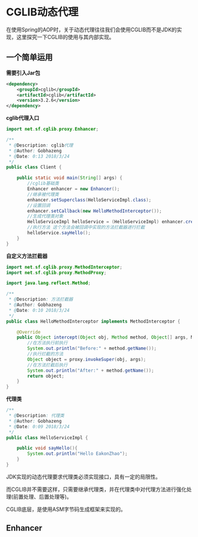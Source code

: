 # CGLIB动态代理

在使用Spring的AOP时，关于动态代理往往我们会使用CGLIB而不是JDK的实现，这里探究一下CGLIB的使用与其内部实现。

## 一个简单运用

**需要引入Jar包**

```xml
<dependency>
    <groupId>cglib</groupId>
    <artifactId>cglib</artifactId>
    <version>3.2.6</version>
</dependency>
```

**cglib代理入口**

```java
import net.sf.cglib.proxy.Enhancer;

/**
 * @Description: cglib代理
 * @Author: Gobhazeng
 * @Date: 0:13 2018/3/24
 */
public class Client {

    public static void main(String[] args) {
        //cglib基础类
        Enhancer enhancer = new Enhancer();
        //继承被代理类
        enhancer.setSuperclass(HelloServiceImpl.class);
        //设置回调
        enhancer.setCallback(new HelloMethodInterceptor());
        //生成代理类对象
        HelloServiceImpl helloService = (HelloServiceImpl) enhancer.create();
        //执行方法 这个方法会被回调中实现的方法拦截器进行拦截
        helloService.sayHello();
    }
}
```

**自定义方法拦截器**

```java
import net.sf.cglib.proxy.MethodInterceptor;
import net.sf.cglib.proxy.MethodProxy;

import java.lang.reflect.Method;

/**
 * @Description: 方法拦截器
 * @Author: Gobhazeng
 * @Date: 0:10 2018/3/24
 */
public class HelloMethodInterceptor implements MethodInterceptor {

    @Override
    public Object intercept(Object obj, Method method, Object[] args, MethodProxy proxy) throws Throwable {
        //在方法执行前执行
        System.out.println("Before:" + method.getName());
        //执行拦截的方法
        Object object = proxy.invokeSuper(obj, args);
        //在方法拦截后执行
        System.out.println("After:" + method.getName());
        return object;
    }
}
```

**代理类**

```java
/**
 * @Description: 代理类
 * @Author: Gobhazeng
 * @Date: 0:09 2018/3/24
 */
public class HelloServiceImpl {

    public void sayHello(){
        System.out.println("Hello EakonZhao");
    }
}
```

JDK实现的动态代理要求代理类必须实现接口，具有一定的局限性。

而CGLIB并不需要这样，只需要继承代理类，并在代理类中对代理方法进行强化处理(前置处理、后置处理等)。

CGLIB底层，是使用ASM字节码生成框架来实现的。

## Enhancer

